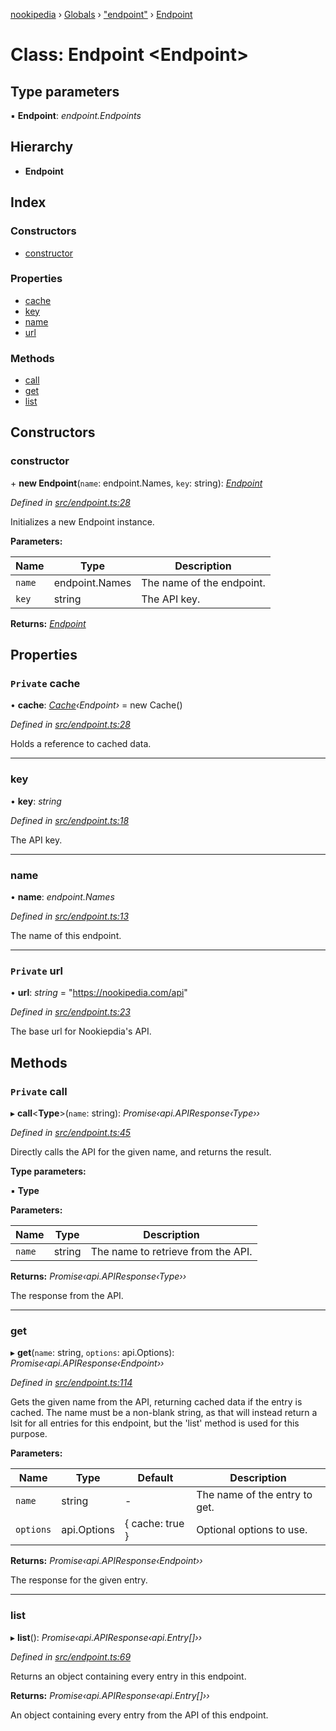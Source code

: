 [nookipedia](../README.md) › [Globals](../globals.md) › ["endpoint"](../modules/_endpoint_.md) › [Endpoint](_endpoint_.endpoint.md)

# Class: Endpoint <**Endpoint**>

## Type parameters

▪ **Endpoint**: *endpoint.Endpoints*

## Hierarchy

* **Endpoint**

## Index

### Constructors

* [constructor](_endpoint_.endpoint.md#constructor)

### Properties

* [cache](_endpoint_.endpoint.md#private-cache)
* [key](_endpoint_.endpoint.md#key)
* [name](_endpoint_.endpoint.md#name)
* [url](_endpoint_.endpoint.md#private-url)

### Methods

* [call](_endpoint_.endpoint.md#private-call)
* [get](_endpoint_.endpoint.md#get)
* [list](_endpoint_.endpoint.md#list)

## Constructors

###  constructor

\+ **new Endpoint**(`name`: endpoint.Names, `key`: string): *[Endpoint](_endpoint_.endpoint.md)*

*Defined in [src/endpoint.ts:28](https://github.com/norviah/nookipedia/blob/f1c4ed5/src/endpoint.ts#L28)*

Initializes a new Endpoint instance.

**Parameters:**

Name | Type | Description |
------ | ------ | ------ |
`name` | endpoint.Names | The name of the endpoint. |
`key` | string | The API key.  |

**Returns:** *[Endpoint](_endpoint_.endpoint.md)*

## Properties

### `Private` cache

• **cache**: *[Cache](_cache_.cache.md)‹Endpoint›* = new Cache()

*Defined in [src/endpoint.ts:28](https://github.com/norviah/nookipedia/blob/f1c4ed5/src/endpoint.ts#L28)*

Holds a reference to cached data.

___

###  key

• **key**: *string*

*Defined in [src/endpoint.ts:18](https://github.com/norviah/nookipedia/blob/f1c4ed5/src/endpoint.ts#L18)*

The API key.

___

###  name

• **name**: *endpoint.Names*

*Defined in [src/endpoint.ts:13](https://github.com/norviah/nookipedia/blob/f1c4ed5/src/endpoint.ts#L13)*

The name of this endpoint.

___

### `Private` url

• **url**: *string* = "https://nookipedia.com/api"

*Defined in [src/endpoint.ts:23](https://github.com/norviah/nookipedia/blob/f1c4ed5/src/endpoint.ts#L23)*

The base url for Nookiepdia's API.

## Methods

### `Private` call

▸ **call**<**Type**>(`name`: string): *Promise‹api.APIResponse‹Type››*

*Defined in [src/endpoint.ts:45](https://github.com/norviah/nookipedia/blob/f1c4ed5/src/endpoint.ts#L45)*

Directly calls the API for the given name, and returns the result.

**Type parameters:**

▪ **Type**

**Parameters:**

Name | Type | Description |
------ | ------ | ------ |
`name` | string | The name to retrieve from the API. |

**Returns:** *Promise‹api.APIResponse‹Type››*

The response from the API.

___

###  get

▸ **get**(`name`: string, `options`: api.Options): *Promise‹api.APIResponse‹Endpoint››*

*Defined in [src/endpoint.ts:114](https://github.com/norviah/nookipedia/blob/f1c4ed5/src/endpoint.ts#L114)*

Gets the given name from the API, returning cached data if
the entry is cached. The name must be a non-blank string, as that
will instead return a lsit for all entries for this endpoint,
but the 'list' method is used for this purpose.

**Parameters:**

Name | Type | Default | Description |
------ | ------ | ------ | ------ |
`name` | string | - | The name of the entry to get. |
`options` | api.Options | { cache: true } | Optional options to use. |

**Returns:** *Promise‹api.APIResponse‹Endpoint››*

The response for the given entry.

___

###  list

▸ **list**(): *Promise‹api.APIResponse‹api.Entry[]››*

*Defined in [src/endpoint.ts:69](https://github.com/norviah/nookipedia/blob/f1c4ed5/src/endpoint.ts#L69)*

Returns an object containing every entry in this endpoint.

**Returns:** *Promise‹api.APIResponse‹api.Entry[]››*

An object containing every entry from the API of this endpoint.

